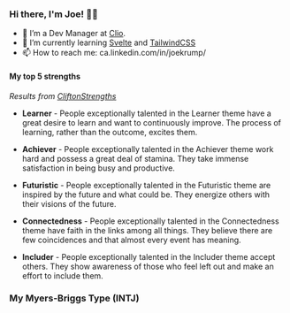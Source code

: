 ### Hi there, I'm Joe! 👋🏻

- 🔭 I’m a Dev Manager at [Clio](clio.com).
- 🌱 I’m currently learning [Svelte](https://svelte.dev/) and [TailwindCSS](https://tailwindcss.com/)
- 📫 How to reach me: ca.linkedin.com/in/joekrump/

#### My top 5 strengths
_Results from [CliftonStrengths](https://www.gallup.com/cliftonstrengths/en/home.aspx)_

- **Learner** - People exceptionally talented in the Learner theme have a great desire to learn and want to continuously improve. The process of learning, rather than the outcome, excites them.

- **Achiever** - People exceptionally talented in the Achiever theme work hard and possess a great deal of stamina. They take immense satisfaction in being busy and productive.

- **Futuristic** - People exceptionally talented in the Futuristic theme are inspired by the future and what could be. They energize others with their visions of the future.

- **Connectedness** - People exceptionally talented in the Connectedness theme have faith in the links among all things. They believe there are few coincidences and that almost every event has meaning.

- **Includer** - People exceptionally talented in the Includer theme accept others. They show awareness of those who feel left out and make an effort to include them.

### My Myers-Briggs Type (INTJ)

<!--
**joekrump/joekrump** is a ✨ _special_ ✨ repository because its `README.md` (this file) appears on your GitHub profile.

Here are some ideas to get you started:

- 🔭 I’m currently working on ...
- 🌱 I’m currently learning ...
- 👯 I’m looking to collaborate on ...
- 🤔 I’m looking for help with ...
- 💬 Ask me about ...
- 📫 How to reach me: ...
- 😄 Pronouns: ...
- ⚡ Fun fact: ...
-->
